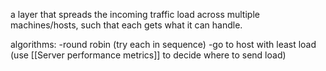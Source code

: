 a layer that spreads the incoming traffic load across multiple machines/hosts, such that each gets what it can handle.

algorithms:
-round robin (try each in sequence)
-go to host with least load (use [[Server performance metrics]] to decide where to send load)
